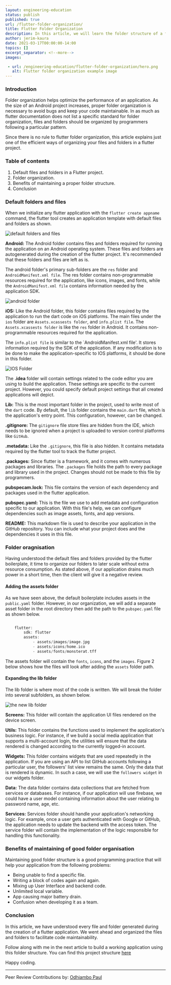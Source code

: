```yaml
---
layout: engineering-education
status: publish
published: true
url: /flutter-folder-organization/
title: Flutter Folder Organization
description: In this article, we will learn the folder structure of a flutter application. Folder organization helps optimize the performance of an application.
author: jerim-kaura
date: 2021-03-17T00:00:00-14:00
topics: []
excerpt_separator: <!--more-->
images:

 - url: /engineering-education/flutter-folder-organization/hero.png
   alt: Flutter folder organization example image
---
```

### Introduction
Folder organization helps optimize the performance of an application. As the size of an Android project increases, proper folder organization is necessary to avoid bugs and keep your code maintainable. In as much as flutter documentation does not list a specific standard for folder organization, files and folders should be organized by programmers following a particular pattern. 
<!--more-->
Since there is no rule to flutter folder organization, this article explains just one of the efficient ways of organizing your files and folders in a flutter project. 

### Table of contents
1. Default files and folders in a Flutter project.
2. Folder organization.
3. Benefits of maintaining a proper folder structure.
4. Conclusion

### Default folders and files
When we initialize any flutter application with the `flutter create appname` command, the flutter tool creates an application template with default files and folders as shown.

![default folders and files](/flutter-folder-organization/default-folders-and-files.png)

**Android:** The Android folder contains files and folders required for running the application on an Android operating system. These files and folders are autogenerated during the creation of the flutter project. It's recommended that these folders and files are left as is.

The android folder's primary sub-folders are the `res` folder and `AndroidManifest.xml file`. The res folder contains non-programmable resources required for the application, like icons, images, and fonts, while the `AndroidManifest.xml file` contains information needed by the application SDK.

![android folder](/flutter-folder-organization/android-folder.png)

**iOS:** Like the Android folder, this folder contains files required by the application to run the dart code on iOS platforms. The main files under the `ios` folder are `Assets.xcassests folder`, and `info.plist file`. The `Assets.xcassests folder` is like the `res` folder in Android. It contains non-programmable resources required for the application. 

The `info.plist file` is similar to the `AndroidManifest.xml file'. It stores information required by the SDK of the application. If any modification is to be done to make the application-specific to IOS platforms, it should be done in this folder.

![IOS Folder](/flutter-folder-organization/ios-folder.png) 

The **.idea** folder will contain settings related to the code editor you are using to build the application. These settings are specific to the current project. However, you could specify default project settings that all created applications will depict.

**Lib:** This is the most important folder in the project, used to write most of the `dart` code. By default, the `lib` folder contains the `main.dart` file, which is the application's entry point. This configuration, however, can be changed.

**.gitignore:** The `gitignore` file store files are hidden from the IDE, which needs to be ignored when a project is uploaded to version control platforms like `GitHub`.

**.metadata:** Like the `.gitignore`, this file is also hidden. It contains metadata required by the flutter tool to track the flutter project.

**.packages:** Since flutter is a framework, and it comes with numerous packages and libraries. The `.packages` file holds the path to every package and library used in the project. Changes should not be made to this file by programmers.

**pubspecam.lock:** This file contains the version of each dependency and packages used in the flutter application.

**pubspec.yaml:** This is the file we use to add metadata and configuration specific to our application. With this file's help, we can configure dependencies such as image assets, fonts, and app versions.

**README:** This markdown file is used to describe your application in the GitHub repository. You can include what your project does and the dependencies it uses in this file.

### Folder oragnisation
Having understood the default files and folders provided by the flutter boilerplate, it time to organize our folders to later scale without extra resource consumption. As stated above, if our application drains much power in a short time, then the client will give it a negative review. 
 
#### Adding the assets folder
As we have seen above, the default boilerplate includes assets in the `public.yaml` folder. However, in our organization, we will add a separate asset folder in the root directory then add the path to the `pubspec.yaml` file as shown below.

```dart

    flutter:
        sdk: flutter
        assets:
            - assets/images/image.jpg
            - assets/icons/home.ico
            - assets/fonts/monsterat.tff
```

The assets folder will contain the `fonts`, `icons`, and the `images`. Figure 2 below shows how the files will look after adding the `assets` folder path.

#### Expanding the lib folder
The lib folder is where most of the code is written. We will break the folder into several subfolders, as shown below.

![the new lib folder](/flutter-folder-organization/lib-folder.png) 

**Screens:** This folder will contain the application UI files rendered on the device screen.

**Utils:** This folder contains the functions used to implement the application's business logic. For instance, if we build a social media application that supports a multi-account login, the utilities will ensure that the data rendered is changed according to the currently logged-in account.

**Widgets:** This folder contains widgets that are used repeatedly in the application. If you are using an API to list GitHub accounts following a particular user, the followers' list view remains the same. Only the data that is rendered is dynamic. In such a case, we will use the `followers widget` in our widgets folder.

**Data:** The data folder contains data collections that are fetched from services or databases. For instance, if our application will use firebase, we could have a user model containing information about the user relating to password name, age, etc.

**Services:** Services folder should handle your application's networking logic. For example, once a user gets authenticated with Google or GitHub, the application needs to update the backend with the access token. The service folder will contain the implementation of the logic responsible for handling this functionality.

### Benefits of maintaining of good folder organisation
Maintaining good folder structure is a good programming practice that will help your application from the following problems:
- Being unable to find a specific file.
- Writing a block of codes again and again.
- Mixing up User Interface and backend code.
- Unlimited local variable.
- App causing major battery drain.
- Confusion when developing it as a team.

### Conclusion
In this article, we have understood every file and folder generated during the creation of a flutter application. We went ahead and organized the files and folders to facilitate code maintainability. 

Follow along with me in the next article to build a working application using this folder structure. You can find this project structure [here](https://github.com/jerimkaura/bulidingMyApps/tree/flutter-folder-organization/folder_structure_app)

Happy coding.

---
Peer Review Contributions by: [Odhiambo Paul](/engineering-education/authors/odhiambo-paul/)

